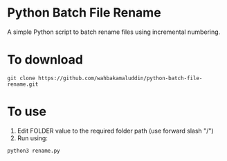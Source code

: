 # Python Batch File Rename
A simple Python script to batch rename files using incremental numbering.

# To download
```
git clone https://github.com/wahbakamaluddin/python-batch-file-rename.git
```
# To use
1. Edit FOLDER value to the required folder path (use forward slash "/")
2. Run using:
```
python3 rename.py
```
